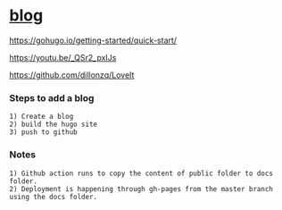 # [blog](https://ashwaniydv.github.io/blog/)

https://gohugo.io/getting-started/quick-start/

https://youtu.be/_QSr2_pxIJs

https://github.com/dillonzq/LoveIt


### Steps to add a blog
```
1) Create a blog
2) build the hugo site
3) push to github
```

### Notes
```
1) Github action runs to copy the content of public folder to docs folder.
2) Deployment is happening through gh-pages from the master branch using the docs folder.
```
